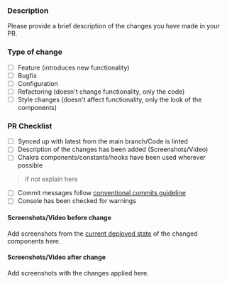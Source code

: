 ### Description

Please provide a brief description of the changes you have made in your PR.

### Type of change

- [ ] Feature (introduces new functionality)
- [ ] Bugfix
- [ ] Configuration
- [ ] Refactoring (doesn't change functionality, only the code)
- [ ] Style changes (doesn't affect functionality, only the look of the components)

### PR Checklist

- [ ] Synced up with latest from the main branch/Code is linted
- [ ] Description of the changes has been added (Screenshots/Video)
- [ ] Chakra components/constants/hooks have been used wherever possible

> If not explain here

- [ ] Commit messages follow [conventional commits guideline](https://www.conventionalcommits.org/en/v1.0.0-beta.4/#summary)
- [ ] Console has been checked for warnings

#### Screenshots/Video before change

Add screenshots from the [current deployed state](https://sandbox-money-app.herokuapp.com/) of the changed components here.

#### Screenshots/Video after change

Add screenshots with the changes applied here.
